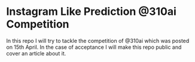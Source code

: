 # Instagram Like Prediction @310ai Competition

In this repo I will try to tackle the competition of @310ai which was posted on 15th April. In the case of acceptance I will make this repo public and cover an article about it.

